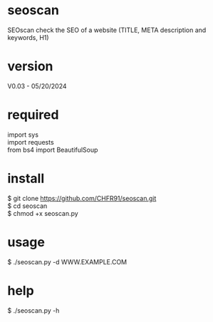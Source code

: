 # seoscan
SEOscan check the SEO of a website (TITLE, META description and keywords, H1)

# version
V0.03 - 05/20/2024

# required
import sys<br>
import requests<br>
from bs4 import BeautifulSoup

# install
$ git clone https://github.com/CHFR91/seoscan.git<br>
$ cd seoscan<br>
$ chmod +x seoscan.py<br>

# usage
$ ./seoscan.py -d WWW.EXAMPLE.COM

# help
$ ./seoscan.py -h
